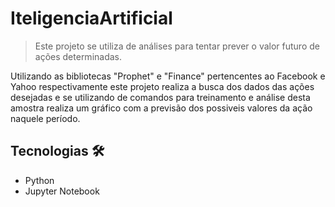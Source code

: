 # IteligenciaArtificial
>Este projeto se utiliza de análises para tentar prever o valor futuro de ações determinadas.

Utilizando as bibliotecas "Prophet" e "Finance" pertencentes ao Facebook e Yahoo respectivamente este projeto realiza a busca dos dados das ações desejadas e se utilizando de comandos para treinamento e análise desta amostra realiza um gráfico com a previsão dos possiveis valores da ação naquele período.

## Tecnologias 🛠️

- Python
- Jupyter Notebook
